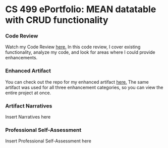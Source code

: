 # CS 499 ePortfolio: MEAN datatable with CRUD functionality

### Code Review
Watch my Code Review [here.](https://www.youtube.com/watch?v=q89_3YyGazk) In this code review, I cover existing functionality, analyze my code, and look for areas where I could provide enhancements.

### Enhanced Artifact
You can check out the repo for my enhanced artifact [here.](url) The same artifact was used for all three enhancement categories, so you can view the entire project at once.

### Artifact Narratives
Insert Narratives here

### Professional Self-Assessment
Insert Professional Self-Assessment here
